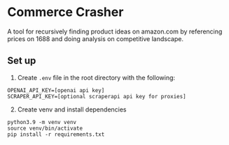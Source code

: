 # Commerce Crasher

A tool for recursively finding product ideas on amazon.com by referencing prices on 1688 and doing analysis on competitive landscape.

## Set up

1. Create `.env` file in the root directory with the following:

```
OPENAI_API_KEY=[openai api key]
SCRAPER_API_KEY=[optional scraperapi api key for proxies]
```

2. Create venv and install dependencies

```
python3.9 -m venv venv
source venv/bin/activate
pip install -r requirements.txt
```
